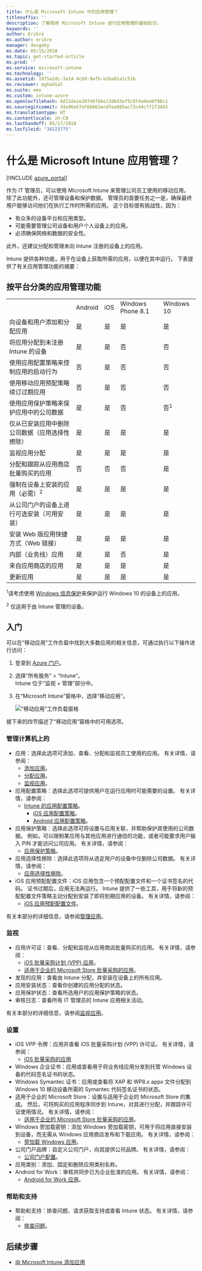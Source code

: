 ```yaml
---
title: 什么是 Microsoft Intune 中的应用管理？
titlesuffix: ''
description: 了解使用 Microsoft Intune 进行应用管理的基础知识。
keywords: ''
author: Erikre
ms.author: erikre
manager: dougeby
ms.date: 05/15/2018
ms.topic: get-started-article
ms.prod: ''
ms.service: microsoft-intune
ms.technology: ''
ms.assetid: 1975a2dc-3a14-4cb9-9afb-e2ba01a1c51b
ms.reviewer: mghadial
ms.suite: ems
ms.custom: intune-azure
ms.openlocfilehash: 6d11de1e20f46fb6e13d6d3ef5c9f4a9ee0f98c1
ms.sourcegitcommit: 34e96e57af6b861ecdfea085acf3c44cff1f3d43
ms.translationtype: HT
ms.contentlocale: zh-CN
ms.lasthandoff: 05/17/2018
ms.locfileid: "34223775"
---
```

# <a name="what-is-microsoft-intune-app-management"></a>什么是 Microsoft Intune 应用管理？


[!INCLUDE [azure_portal](./includes/azure_portal.md)]

作为 IT 管理员，可以使用 Microsoft Intune 来管理公司员工使用的移动应用。 除了此功能外，还可管理设备和保护数据。 管理员的首要任务之一是，确保最终用户能够访问他们在执行工作时所需的应用。 这个目标很有挑战性，因为：
- 有众多的设备平台和应用类型。
- 可能需要管理公司设备和用户个人设备上的应用。
- 必须确保网络和数据的安全性。

此外，还建议分配和管理未向 Intune 注册的设备上的应用。

Intune 提供各种功能，用于在设备上获取所需的应用，以便在其中运行。 下表提供了有关应用管理功能的摘要： 

## <a name="app-management-capabilities-by-platform"></a>按平台分类的应用管理功能

||||||
|-|-|-|-|-|
| |Android|iOS|Windows Phone 8.1|Windows 10|
|向设备和用户添加和分配应用|是|是|是|是|
|将应用分配到未注册 Intune 的设备|是|是|否|否|
|使用应用配置策略来控制应用的启动行为|否|是|否|否|
|使用移动应用预配策略续订过期应用|否|是|否|否|
|使用应用保护策略来保护应用中的公司数据|是|是|否|否<sup>1</sup>|
|仅从已安装应用中删除公司数据（应用选择性擦除）|是|是|是|是|
|监视应用分配|是|是|是|是|
|分配和跟踪从应用商店批量购买的应用|否|否|否|是|
|强制在设备上安装的应用（必需）<sup>2</sup>|是|是|是|是|
|从公司门户的设备上进行可选安装（可用安装）|是|是|是|是|
|安装 Web 版应用快捷方式（Web 链接）|是|是|是|是|
|内部（业务线）应用|是|是|否|是|
|来自应用商店的应用|是|是|是|是|
|更新应用|是|是|是|是|

<sup>1</sup>请考虑使用 [Windows 信息保护](windows-information-protection-configure.md)来保护运行 Windows 10 的设备上的应用。

<sup>2</sup> 仅适用于由 Intune 管理的设备。

## <a name="get-started"></a>入门

可以在“移动应用”工作负载中找到大多数应用的相关信息，可通过执行以下操作进行访问：

1. 登录到 [Azure 门户](https://portal.azure.com)。
2. 选择“所有服务” > “Intune”。  
    Intune 位于“监视 + 管理”部分中。
3. 在“Microsoft Intune”窗格中，选择“移动应用”。

    ![“移动应用”工作负载窗格](./media/apps-workload.png)

接下来的四节描述了“移动应用”窗格中的可用选项。

### <a name="manage"></a>管理计算机上的
- 应用：选择此选项可添加、查看、分配和监视员工使用的应用。 有关详情，请参阅：
    - [添加应用](apps-add.md)。
    - [分配应用](apps-deploy.md)。
    - [监视应用](apps-monitor.md)。
- 应用配置策略：选择此选项可提供用户在运行应用时可能需要的设置。 有关详情，请参阅：
    - [Intune 的应用配置策略](app-configuration-policies-overview.md)。
        - [iOS 应用配置策略](app-configuration-policies-use-ios.md)。
        - [Android 应用配置策略](app-configuration-policies-use-android.md)。
- 应用保护策略：选择此选项可将设置与应用关联，并帮助保护其使用的公司数据。 例如，可以限制某应用与其他应用进行通信的功能，或者可能要求用户输入 PIN 才能访问公司应用。 有关详情，请参阅：
    - [应用保护策略](app-protection-policies.md)。
- 应用选择性擦除：选择此选项将从选定用户的设备中仅删除公司数据。 有关详情，请参阅：
    - [应用选择性擦除](apps-selective-wipe.md)。
- iOS 应用预配配置文件：iOS 应用包含一个预配配置文件和一个证书签名的代码。 证书过期后，应用无法再运行。 Intune 提供了一些工具，用于将新的预配配置文件策略主动分配到安装了即将到期应用的设备。 有关详情，请参阅：
    - [iOS 应用预配配置文件](app-provisioning-profile-ios.md)。

有关本部分的详细信息，请参阅[管理应用](app-management.md)。

### <a name="monitor"></a>监视
- 应用许可证：查看、分配和监视从应用商店批量购买的应用。 有关详情，请参阅：
    - [iOS 批量采购计划 (VPP) 应用](vpp-apps-ios.md)。
    - [适用于企业的 Microsoft Store 批量采购的应用](windows-store-for-business.md)。
- 发现的应用：查看由 Intune 分配，并安装在设备上的所有应用。
- 应用安装状态：查看你创建的应用分配的状态。
- 应用保护状态：查看所选用户的应用保护策略的状态。
- 审核日志：查看所有 IT 管理员的 Intune 应用相关活动。

有关本部分的详细信息，请参阅[监视应用](apps-monitor.md)。

### <a name="set-up"></a>设置
- iOS VPP 令牌：应用并查看 iOS 批量采购计划 (VPP) 许可证。 有关详情，请参阅：
    - [iOS 批量采购的应用](vpp-apps-ios.md)
- Windows 企业证书：应用或查看用于将业务线应用分发到托管 Windows 设备的代码签名证书的状态。
- Windows Symantec 证书：应用或查看将 XAP 和 WP8.x appx 文件分配到 Windows 10 移动设备所需的 Symantec 代码签名证书的状态。
- 适用于企业的 Microsoft Store：设置与适用于企业的 Microsoft Store 的集成。 然后，可将购买的应用程序同步到 Intune，对其进行分配，并跟踪许可证使用情况。 有关详情，请参阅：
    - [适用于企业的 Microsoft Store 批量采购的应用](windows-store-for-business.md)。
- Windows 旁加载密钥：添加 Windows 旁加载密钥，可用于将应用直接安装到设备，而无需从 Windows 应用商店发布和下载应用。 有关详情，请参阅：
    - [旁加载 Windows 应用](app-sideload-windows.md)。
- 公司门户品牌：自定义公司门户，向其提供公司品牌。 有关详情，请参阅：
    - [公司门户配置](company-portal-app.md)。
- 应用类别：添加、固定和删除应用类别名称。
- Android for Work：审核并同步已为企业批准的应用。 有关详情，请参阅：
    - [Android for Work 应用](apps-add-android-for-work.md)。

### <a name="help-and-support"></a>帮助和支持
- 帮助和支持：排查问题、请求获取支持或查看 Intune 状态。 有关详情，请参阅：
    - [排查问题](help-desk-operators.md)。

## <a name="next-steps"></a>后续步骤

- [向 Microsoft Intune 添加应用](apps-add.md)
